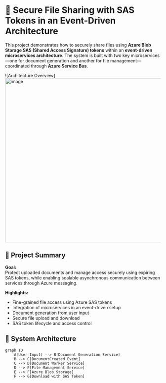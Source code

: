 # 🔐 Secure File Sharing with SAS Tokens in an Event-Driven Architecture

This project demonstrates how to securely share files using **Azure Blob Storage SAS (Shared Access Signature) tokens** within an **event-driven microservices architecture**. The system is built with two key microservices—one for document generation and another for file management—coordinated through **Azure Service Bus**.

![Architecture Overview]
<img width="530" alt="image" src="https://github.com/user-attachments/assets/808e3dd0-6ee8-4e73-8541-84f5bf648ede" />
<!-- Replace with your image path -->

## 📘 Project Summary

**Goal:**  
Protect uploaded documents and manage access securely using expiring SAS tokens, while enabling scalable asynchronous communication between services through Azure messaging.

**Highlights:**
- Fine-grained file access using Azure SAS tokens
- Integration of microservices in an event-driven setup
- Document generation from user input
- Secure file upload and download
- SAS token lifecycle and access control

## 🧱 System Architecture

```mermaid
graph TD
    A[User Input] --> B[Document Generation Service]
    B --> C[DocumentCreated Event]
    C --> D[Document Worker Service]
    D --> E[File Management Service]
    E --> F[Azure Blob Storage]
    F --> G[Download with SAS Token]
